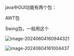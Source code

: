 java中GUI功能有两个包：

AWT包

Swing包，一般用这个



![image-20240604160944321](D:\md_image\image-20240604160944321.png)

![image-20240604161004437](D:\md_image\image-20240604161004437.png)
